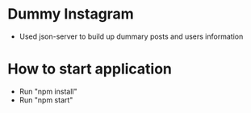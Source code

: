 # Dummy Instagram
- Used json-server to build up dummary posts and users information
# How to start application
- Run "npm install"
- Run "npm start"
